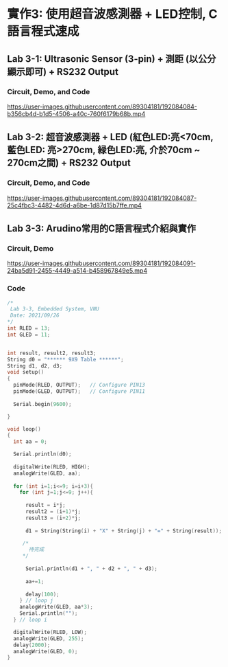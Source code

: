 # 實作3: 使用超音波感測器 + LED控制, C語言程式速成

## Lab 3-1: Ultrasonic Sensor (3-pin) + 測距 (以公分顯示即可) + RS232 Output

### Circuit, Demo, and Code

https://user-images.githubusercontent.com/89304181/192084084-b356cb4d-b1d5-4506-a40c-760f6179b68b.mp4


## Lab 3-2: 超音波感測器 + LED (紅色LED:亮<70cm, 藍色LED: 亮>270cm, 緑色LED:亮, 介於70cm ~ 270cm之間) + RS232 Output

### Circuit, Demo, and Code

https://user-images.githubusercontent.com/89304181/192084087-25c4fbc3-4482-4d6d-a6be-1d87d15b7ffe.mp4


## Lab 3-3: Arudino常用的C語言程式介紹與實作

### Circuit, Demo

https://user-images.githubusercontent.com/89304181/192084091-24ba5d91-2455-4449-a514-b458967849e5.mp4

### Code

```C
/*
 Lab 3-3, Embedded System, VNU
 Date: 2021/09/26
*/
int RLED = 13;
int GLED = 11;


int result, result2, result3;
String d0 = "****** 9X9 Table ******";
String d1, d2, d3;
void setup()
{
  pinMode(RLED, OUTPUT);   // Configure PIN13
  pinMode(GLED, OUTPUT);   // Configure PIN11
  
  Serial.begin(9600);

}

void loop()
{
  int aa = 0;

  Serial.println(d0); 
  
  digitalWrite(RLED, HIGH);
  analogWrite(GLED, aa); 
  
  for (int i=1;i<=9; i=i+3){
    for (int j=1;j<=9; j++){
      
      result = i*j;
      result2 = (i+1)*j;
      result3 = (i+2)*j;
      
      d1 = String(String(i) + "X" + String(j) + "=" + String(result));

     /*
       待完成
     */
      
      Serial.println(d1 + ", " + d2 + ", " + d3);
    
      aa+=1;
      
      delay(100);
    } // loop j
    analogWrite(GLED, aa*3); 
    Serial.println("");
  } // loop i

  digitalWrite(RLED, LOW);
  analogWrite(GLED, 255); 
  delay(2000);	
  analogWrite(GLED, 0);
}


```
